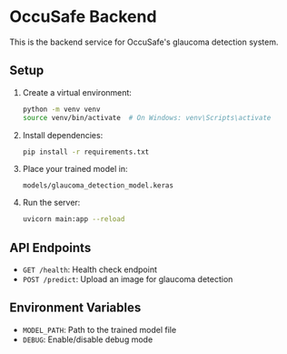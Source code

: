 # OccuSafe Backend

This is the backend service for OccuSafe's glaucoma detection system.

## Setup

1. Create a virtual environment:
   ```bash
   python -m venv venv
   source venv/bin/activate  # On Windows: venv\Scripts\activate
   ```

2. Install dependencies:
   ```bash
   pip install -r requirements.txt
   ```

3. Place your trained model in:
   ```
   models/glaucoma_detection_model.keras
   ```

4. Run the server:
   ```bash
   uvicorn main:app --reload
   ```

## API Endpoints

- `GET /health`: Health check endpoint
- `POST /predict`: Upload an image for glaucoma detection

## Environment Variables

- `MODEL_PATH`: Path to the trained model file
- `DEBUG`: Enable/disable debug mode